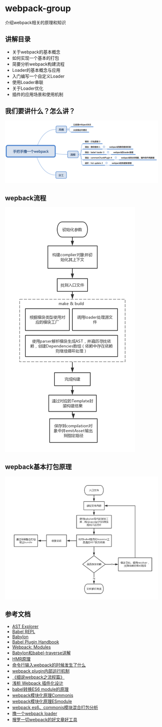 # webpack-group

介绍webpack相关的原理和知识

## 讲解目录

- 关于webpack的基本概念
- 如何实现一个基本的打包
- 简要分析webpack构建流程
- Loader的基本概念与应用
- 入门编写一个自定义Loader
- 使用Loader串联
- 关于Loader优化
- 插件的应用场景和使用机制

## 我们要讲什么？怎么讲？
![Alt text](./image/all.png)

## wepback流程
![Alt text](./image/webpack-flow-2.png)

## wepback基本打包原理
![Alt text](./image/webpack-base.png)

## 参考文档

- [AST Explorer](https://astexplorer.net)
- [Babel REPL](https://babeljs.io/repl)
- [Babylon](https://github.com/babel/babel/tree/master/packages/babel-parser)
- [Babel Plugin Handbook](https://github.com/thejameskyle/babel-handbook/blob/master/translations/en/plugin-handbook.md)
- [Webpack: Modules](https://webpack.js.org/concepts/modules)
- [Babylon和babel-traverse详解](https://github.com/xtx1130/blog/issues/7)
- [HMR原理](https://zhuanlan.zhihu.com/p/30669007)
- [命令行输入webpack的时候发生了什么](https://github.com/DDFE/DDFE-blog/issues/12)
- [webpack plugin内部运行机制](https://zhuanlan.zhihu.com/p/26555032)
- [《细说webpack之流程篇》](http://taobaofed.org/blog/2016/09/09/webpack-flow/)
- [浅析 Webpack 插件化设计](https://zhuanlan.zhihu.com/p/26955349)
- [babel转换ES6 module的原理](https://ryerh.com/javascript/2016/03/27/babel-module-implementation.html)
- [webpack模块化原理Commonjs](https://segmentfault.com/a/1190000010349749)
- [webpack模块化原理ESmodule](https://segmentfault.com/a/1190000010955254)
- [webpack es6、commonjs模块混合打包分析](https://juejin.im/post/5a5cca556fb9a01cad7c283c)
- [撸一个webpack loader](https://juejin.im/post/5a698a316fb9a01c9f5b9ca0)
- [搜罗一切webpack的好文章好工具](https://github.com/webpack-china/awesome-webpack-cn)